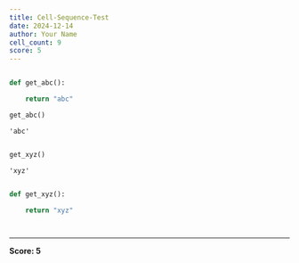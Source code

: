 ```yaml
---
title: Cell-Sequence-Test
date: 2024-12-14
author: Your Name
cell_count: 9
score: 5
---
```


```python

```


```python
def get_abc():

    return "abc"
```


```python
get_abc()
```




    'abc'




```python

```


```python
get_xyz()
```




    'xyz'




```python

```


```python
def get_xyz():

    return "xyz"
```


```python

```


```python

```


---
**Score: 5**